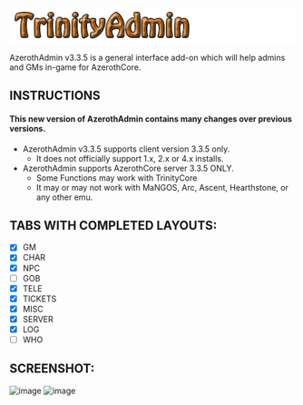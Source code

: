 ![GitHub Logo](/Textures/logo.png)

AzerothAdmin v3.3.5 is a general interface add-on which will help admins and GMs in-game for AzerothCore.

## INSTRUCTIONS

#### This new version of AzerothAdmin contains many changes over previous versions.
- AzerothAdmin v3.3.5 supports client version 3.3.5 only.
  - It does not officially support 1.x, 2.x or 4.x installs.
- AzerothAdmin supports AzerothCore server 3.3.5 ONLY.
  - Some Functions may work with TrinityCore
  - It may or may not work with MaNGOS, Arc, Ascent, Hearthstone, or any other emu.

## TABS WITH COMPLETED LAYOUTS:

- [x] GM
- [x] CHAR
- [x] NPC
- [ ] GOB
- [x] TELE
- [x] TICKETS
- [x] MISC
- [x] SERVER
- [x] LOG
- [ ] WHO

## SCREENSHOT:
![image](/Textures/screenshot1.png)
![image](/Textures/screenshot1.png)
